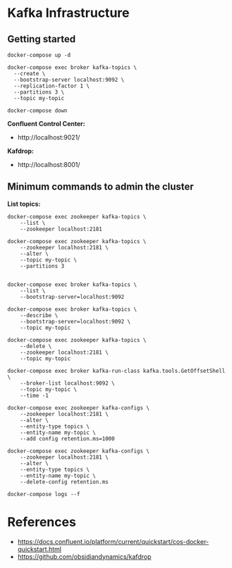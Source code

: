 # Kafka Infrastructure

## Getting started

```
docker-compose up -d

docker-compose exec broker kafka-topics \
  --create \
  --bootstrap-server localhost:9092 \
  --replication-factor 1 \
  --partitions 3 \
  --topic my-topic

docker-compose down
```

**Confluent Control Center:**

- http://localhost:9021/

**Kafdrop:**

- http://localhost:8001/

## Minimum commands to admin the cluster

**List topics:**

```
docker-compose exec zookeeper kafka-topics \
    --list \
    --zookeeper localhost:2181

docker-compose exec zookeeper kafka-topics \
    --zookeeper localhost:2181 \
    --alter \
    --topic my-topic \
    --partitions 3 


docker-compose exec broker kafka-topics \
    --list \
    --bootstrap-server=localhost:9092 
   
docker-compose exec broker kafka-topics \
    --describe \
    --bootstrap-server=localhost:9092 \
    --topic my-topic
        
docker-compose exec zookeeper kafka-topics \
    --delete \
    --zookeeper localhost:2181 \
    --topic my-topic 

docker-compose exec broker kafka-run-class kafka.tools.GetOffsetShell \
    --broker-list localhost:9092 \
    --topic my-topic \
    --time -1     
    
docker-compose exec zookeeper kafka-configs \
    --zookeeper localhost:2181 \
    --alter \
    --entity-type topics \
    --entity-name my-topic \
    --add config retention.ms=1000
    
docker-compose exec zookeeper kafka-configs \
    --zookeeper localhost:2181 \
    --alter \
    --entity-type topics \
    --entity-name my-topic \
    --delete-config retention.ms    

docker-compose logs --f     
```


# References

- https://docs.confluent.io/platform/current/quickstart/cos-docker-quickstart.html
- https://github.com/obsidiandynamics/kafdrop

